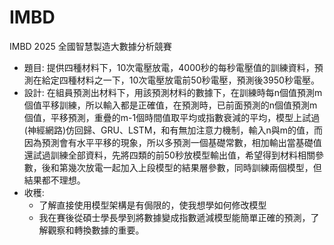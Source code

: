 # IMBD
IMBD 2025 全國智慧製造大數據分析競賽
- 題目:
 提供四種材料下，10次電壓放電，4000秒的每秒電壓值的訓練資料，預測在給定四種材料之一下，10次電壓放電前50秒電壓，預測後3950秒電壓。
- 設計:
 在組員預測出材料下，用該預測材料的數據下，在訓練時每n個值預測m個值平移訓練，所以輸入都是正確值，在預測時，已前面預測的n個值預測m個值，平移預測，重疊的m-1個時間值取平均或指數衰減的平均，模型上試過(神經網路)仿回歸、GRU、LSTM，和有無加注意力機制，輸入n與m的值，而因為預測會有水平平移的現象，所以多預測一個基礎常數，相加輸出當基礎值
 還試過訓練全部資料，先將四類的前50秒放模型輸出值，希望得到材料相關參數，後和第幾次放電一起加入上段模型的結果層參數，同時訓練兩個模型，但結果都不理想。
- 收穫:
  * 了解直接使用模型架構是有侷限的，使我想學如何修改模型
  * 我在賽後從碩士學長學到將數據變成指數遞減模型能簡單正確的預測，了解觀察和轉換數據的重要。

